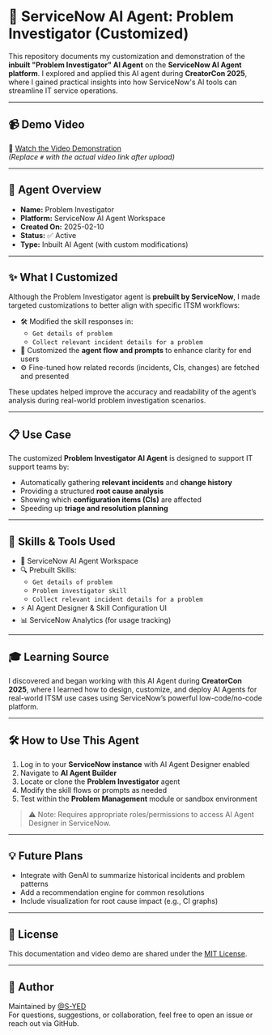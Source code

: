 # 🧠 ServiceNow AI Agent: Problem Investigator (Customized)

This repository documents my customization and demonstration of the **inbuilt "Problem Investigator" AI Agent** on the **ServiceNow AI Agent platform**. I explored and applied this AI agent during **CreatorCon 2025**, where I gained practical insights into how ServiceNow's AI tools can streamline IT service operations.

---

## 📹 Demo Video

🎥 [Watch the Video Demonstration](#)  
*(Replace `#` with the actual video link after upload)*

---

## 🤖 Agent Overview

- **Name:** Problem Investigator  
- **Platform:** ServiceNow AI Agent Workspace  
- **Created On:** 2025-02-10  
- **Status:** ✅ Active  
- **Type:** Inbuilt AI Agent (with custom modifications)

---

## ✨ What I Customized

Although the Problem Investigator agent is **prebuilt by ServiceNow**, I made targeted customizations to better align with specific ITSM workflows:

- 🛠️ Modified the skill responses in:
  - `Get details of problem`
  - `Collect relevant incident details for a problem`
- 🧭 Customized the **agent flow and prompts** to enhance clarity for end users
- ⚙️ Fine-tuned how related records (incidents, CIs, changes) are fetched and presented

These updates helped improve the accuracy and readability of the agent’s analysis during real-world problem investigation scenarios.

---

## 📋 Use Case

The customized **Problem Investigator AI Agent** is designed to support IT support teams by:

- Automatically gathering **relevant incidents** and **change history**
- Providing a structured **root cause analysis**
- Showing which **configuration items (CIs)** are affected
- Speeding up **triage and resolution planning**

---

## 🧠 Skills & Tools Used

- 🧩 ServiceNow AI Agent Workspace  
- 🔍 Prebuilt Skills:
  - `Get details of problem`
  - `Problem investigator skill`
  - `Collect relevant incident details for a problem`
- ⚡ AI Agent Designer & Skill Configuration UI  
- 📊 ServiceNow Analytics (for usage tracking)

---

## 🎓 Learning Source

I discovered and began working with this AI Agent during **CreatorCon 2025**, where I learned how to design, customize, and deploy AI Agents for real-world ITSM use cases using ServiceNow’s powerful low-code/no-code platform.

---

## 🛠 How to Use This Agent

1. Log in to your **ServiceNow instance** with AI Agent Designer enabled
2. Navigate to **AI Agent Builder**
3. Locate or clone the **Problem Investigator** agent
4. Modify the skill flows or prompts as needed
5. Test within the **Problem Management** module or sandbox environment

> ⚠️ Note: Requires appropriate roles/permissions to access AI Agent Designer in ServiceNow.

---

## 💡 Future Plans

- Integrate with GenAI to summarize historical incidents and problem patterns
- Add a recommendation engine for common resolutions
- Include visualization for root cause impact (e.g., CI graphs)

---

## 📜 License

This documentation and video demo are shared under the [MIT License](LICENSE).

---

## 👤 Author

Maintained by [@S-YED](https://github.com/S-YED)  
For questions, suggestions, or collaboration, feel free to open an issue or reach out via GitHub.

